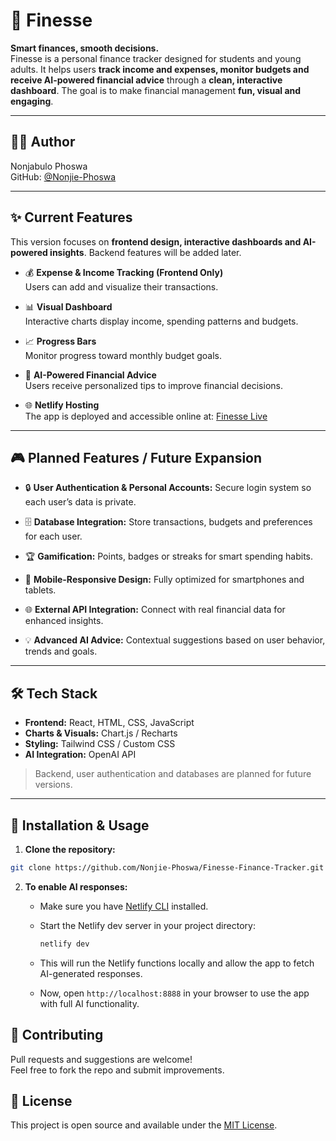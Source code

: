 # 💸 Finesse

**Smart finances, smooth decisions.**  
Finesse is a personal finance tracker designed for students and young adults. It helps users **track income and expenses, monitor budgets and receive AI-powered financial advice** through a **clean, interactive dashboard**. The goal is to make financial management **fun, visual and engaging**.

---

## 👨‍💻 Author

Nonjabulo Phoswa  
GitHub: [@Nonjie-Phoswa](https://github.com/Nonjie-Phoswa)

---

## ✨ Current Features
This version focuses on **frontend design, interactive dashboards and AI-powered insights**. Backend features will be added later.

- 💰 **Expense & Income Tracking (Frontend Only)**  
  Users can add and visualize their transactions.

- 📊 **Visual Dashboard**  
  Interactive charts display income, spending patterns and budgets.

- 📈 **Progress Bars**  
  Monitor progress toward monthly budget goals.

- 🧠 **AI-Powered Financial Advice**  
  Users receive personalized tips to improve financial decisions.

- 🌐 **Netlify Hosting**  
  The app is deployed and accessible online at: [Finesse Live](https://your-netlify-link.netlify.app)

---

## 🎮 Planned Features / Future Expansion

- 🔒 **User Authentication & Personal Accounts:**
    Secure login system so each user’s data is private.

- 🗄️ **Database Integration:**
    Store transactions, budgets and preferences for each user.

- 🏆 **Gamification:**
    Points, badges or streaks for smart spending habits.

- 📱 **Mobile-Responsive Design:**
    Fully optimized for smartphones and tablets.

- 🌐 **External API Integration:**
    Connect with real financial data for enhanced insights.

- 💡 **Advanced AI Advice:**
    Contextual suggestions based on user behavior, trends and goals.

---

## 🛠️ Tech Stack
- **Frontend:** React, HTML, CSS, JavaScript  
- **Charts & Visuals:** Chart.js / Recharts  
- **Styling:** Tailwind CSS / Custom CSS  
- **AI Integration:** OpenAI API 

> Backend, user authentication and databases are planned for future versions.

---

## 🚀 Installation & Usage
1. **Clone the repository:**

```bash
git clone https://github.com/Nonjie-Phoswa/Finesse-Finance-Tracker.git
```

2. **To enable AI responses:**

   - Make sure you have [Netlify CLI](https://docs.netlify.com/cli/get-started/) installed.
   - Start the Netlify dev server in your project directory:

     ```bash
     netlify dev
     ```

   - This will run the Netlify functions locally and allow the app to fetch AI-generated responses.

   - Now, open `http://localhost:8888` in your browser to use the app with full AI functionality.

## 🤝 Contributing

Pull requests and suggestions are welcome!  
Feel free to fork the repo and submit improvements.

## 📄 License

This project is open source and available under the [MIT License](LICENSE).

